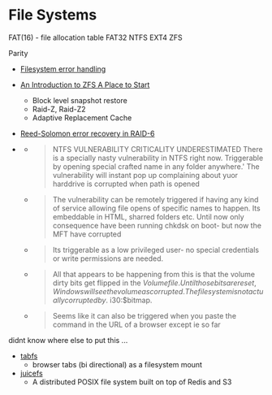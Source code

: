 File Systems
============

FAT(16) - file allocation table
FAT32
NTFS
EXT4
ZFS


Parity

* [Filesystem error handling](https://danluu.com/filesystem-errors/)
* [An Introduction to ZFS A Place to Start](https://www.servethehome.com/an-introduction-to-zfs-a-place-to-start/)
    * Block level snapshot restore
    * Raid-Z, Raid-Z2
    * Adaptive Replacement Cache

* [Reed-Solomon error recovery in RAID-6](https://anadoxin.org/blog/error-recovery-in-raid6.html/)

* [](https://twitter.com/jonasLyk/status/1347900440000811010)
    * > NTFS VULNERABILITY CRITICALITY UNDERESTIMATED
      > There is a specially nasty vulnerability in NTFS right now.
      > Triggerable by opening special crafted name in any folder anywhere.'
      > The vulnerability will instant pop up complaining about yuor harddrive is corrupted when path is opened
    * > The vulnerability can be remotely triggered if having any kind of service allowing file opens of specific names to happen.
      > Its embeddable in HTML, sharred folders etc. 
      >Until now only consequence have been running chkdsk on boot- but now the MFT have corrupted
    * > Its triggerable as a low privileged user- no special credentials or write permissions are needed.
    * > All that appears to be happening from this is that the volume dirty bits get flipped in the $Volume file.  Until those bits are reset, Windows will see the volume as corrupted.  The file system is not actually corrupted by .\:$i30:$bitmap.
    * > Seems like it can also be triggered when you paste the command in the URL of a browser except ie so far

didnt know where else to put this ...
* [tabfs](https://omar.website/tabfs/)
    * browser tabs (bi directional) as a filesystem mount
* [juicefs](https://github.com/juicedata/juicefs)
    * A distributed POSIX file system built on top of Redis and S3